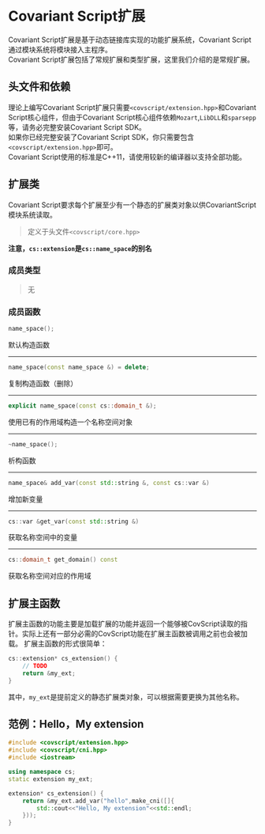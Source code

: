 # Covariant Script扩展
Covariant Script扩展是基于动态链接库实现的功能扩展系统，Covariant Script通过模块系统将模块接入主程序。  
Covariant Script扩展包括了常规扩展和类型扩展，这里我们介绍的是常规扩展。  
## 头文件和依赖
理论上编写Covariant Script扩展只需要`<covscript/extension.hpp>`和Covariant Script核心组件，但由于Covariant Script核心组件依赖`Mozart`,`LibDLL`和`sparsepp`等，请务必完整安装Covariant Script SDK。  
如果你已经完整安装了Covariant Script SDK，你只需要包含`<covscript/extension.hpp>`即可。  
Covariant Script使用的标准是C++11，请使用较新的编译器以支持全部功能。  
## 扩展类
Covariant Script要求每个扩展至少有一个静态的扩展类对象以供CovariantScript模块系统读取。
> 定义于头文件`<covscript/core.hpp>`

**注意，`cs::extension`是`cs::name_space`的别名**
### 成员类型
> 无

### 成员函数
```c++
name_space();
```
默认构造函数
****
```c++
name_space(const name_space &) = delete;
```
复制构造函数（删除）
****
```c++
explicit name_space(const cs::domain_t &);
```
使用已有的作用域构造一个名称空间对象
****
```c++
~name_space();
```
析构函数
****
```c++
name_space& add_var(const std::string &, const cs::var &)
```
增加新变量
****
```c++
cs::var &get_var(const std::string &)
```
获取名称空间中的变量
****
```c++
cs::domain_t get_domain() const
```
获取名称空间对应的作用域

## 扩展主函数
扩展主函数的功能主要是加载扩展的功能并返回一个能够被CovScript读取的指针。实际上还有一部分必需的CovScript功能在扩展主函数被调用之前也会被加载。
扩展主函数的形式很简单：
```c++
cs::extension* cs_extension() {
    // TODO
    return &my_ext;
}
```
其中，`my_ext`是提前定义的静态扩展类对象，可以根据需要更换为其他名称。

## 范例：Hello，My extension
```c++
#include <covscript/extension.hpp>
#include <covscript/cni.hpp>
#include <iostream>

using namespace cs;
static extension my_ext;

extension* cs_extension() {
    return &my_ext.add_var("hello",make_cni([]{
        std::cout<<"Hello, My extension"<<std::endl;
    }));
}
```